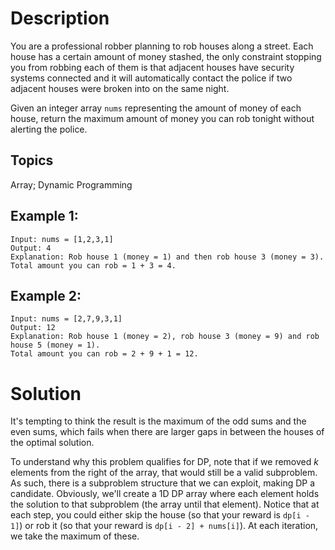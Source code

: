 # Description

You are a professional robber planning to rob houses along a street. Each house has a certain amount of money stashed, the only constraint stopping you from robbing each of them is that adjacent houses have security systems connected and it will automatically contact the police if two adjacent houses were broken into on the same night.

Given an integer array `nums` representing the amount of money of each house, return the maximum amount of money you can rob tonight without alerting the police.

## Topics

Array; Dynamic Programming

## Example 1:

```
Input: nums = [1,2,3,1]
Output: 4
Explanation: Rob house 1 (money = 1) and then rob house 3 (money = 3).
Total amount you can rob = 1 + 3 = 4.
```

## Example 2:

```
Input: nums = [2,7,9,3,1]
Output: 12
Explanation: Rob house 1 (money = 2), rob house 3 (money = 9) and rob house 5 (money = 1).
Total amount you can rob = 2 + 9 + 1 = 12.
```

# Solution

It's tempting to think the result is the maximum of the odd sums and the even sums, which fails when there are larger gaps in between the houses of the optimal solution.

To understand why this problem qualifies for DP, note that if we removed $k$ elements from the right of the array, that would still be a valid subproblem. As such, there is a subproblem structure that we can exploit, making DP a candidate. Obviously, we'll create a 1D DP array where each element holds the solution to that subproblem (the array until that element). Notice that at each step, you could either skip the house (so that your reward is `dp[i - 1]`) or rob it (so that your reward is `dp[i - 2] + nums[i]`). At each iteration, we take the maximum of these.

